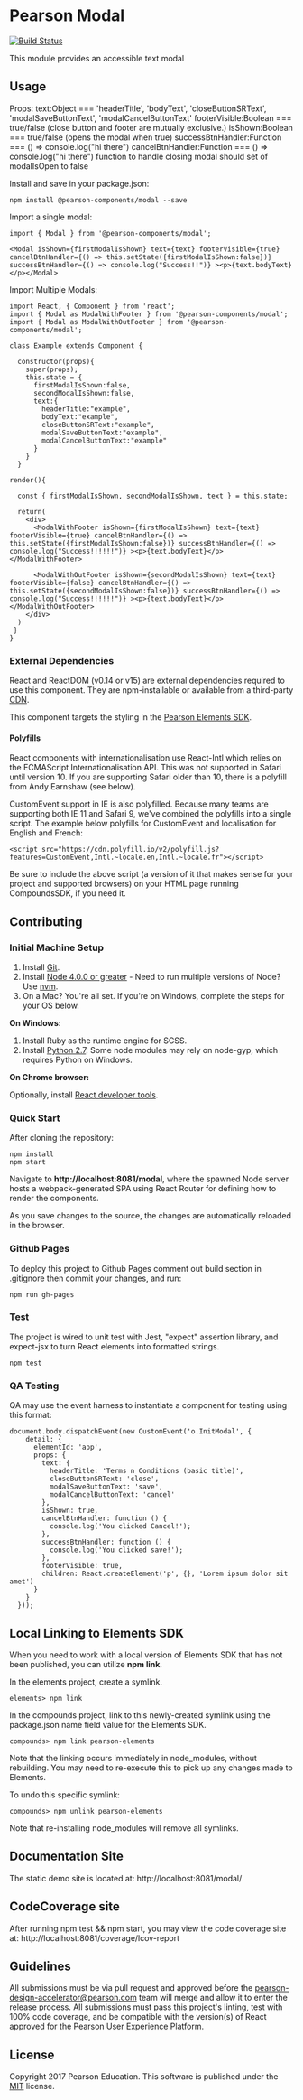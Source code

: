 # Pearson Modal
[![Build Status](https://travis-ci.org/Pearson-Higher-Ed/modal.svg?branch=master)](https://travis-ci.org/Pearson-Higher-Ed/modal)

This module provides an accessible text modal

## Usage

Props:
  text:Object === 'headerTitle', 'bodyText', 'closeButtonSRText', 'modalSaveButtonText', 'modalCancelButtonText'
  footerVisible:Boolean === true/false (close button and footer are mutually exclusive.)
  isShown:Boolean === true/false (opens the modal when true)
  successBtnHandler:Function === () => console.log("hi there")
  cancelBtnHandler:Function === () => console.log("hi there") function to handle closing modal should set of modalIsOpen to false


Install and save in your package.json:

    npm install @pearson-components/modal --save

Import a single modal:

    import { Modal } from '@pearson-components/modal';

    <Modal isShown={firstModalIsShown} text={text} footerVisible={true} cancelBtnHandler={() => this.setState({firstModalIsShown:false})} successBtnHandler={() => console.log("Success!!")} ><p>{text.bodyText}</p></Modal>


Import Multiple Modals:

    import React, { Component } from 'react';
    import { Modal as ModalWithFooter } from '@pearson-components/modal';
    import { Modal as ModalWithOutFooter } from '@pearson-components/modal';

    class Example extends Component {

      constructor(props){
        super(props);
        this.state = {
          firstModalIsShown:false,
          secondModalIsShown:false,
          text:{
            headerTitle:"example",
            bodyText:"example",
            closeButtonSRText:"example",
            modalSaveButtonText:"example",
            modalCancelButtonText:"example"
          }
        }
      }

    render(){

      const { firstModalIsShown, secondModalIsShown, text } = this.state;

      return(
        <div>
          <ModalWithFooter isShown={firstModalIsShown} text={text} footerVisible={true} cancelBtnHandler={() => this.setState({firstModalIsShown:false})} successBtnHandler={() => console.log("Success!!!!!!")} ><p>{text.bodyText}</p></ModalWithFooter>

          <ModalWithOutFooter isShown={secondModalIsShown} text={text} footerVisible={false} cancelBtnHandler={() => this.setState({secondModalIsShown:false})} successBtnHandler={() => console.log("Success!!!!!!")} ><p>{text.bodyText}</p></ModalWithOutFooter>
        </div>
      )
     }
    }

### External Dependencies

React and ReactDOM (v0.14 or v15) are external dependencies required to use this component. They are npm-installable or
available from a third-party [CDN](https://cdnjs.com/libraries/react/).

This component targets the styling in the [Pearson Elements SDK](https://www.npmjs.com/package/pearson-elements).

#### Polyfills

React components with internationalisation use React-Intl which relies on the ECMAScript Internationalisation API. This was not supported in Safari until version 10. If you are supporting Safari older than 10, there is a polyfill from Andy Earnshaw (see below).

CustomEvent support in IE is also polyfilled. Because many teams are supporting both IE 11 and Safari 9, we've combined the polyfills into a single script. The example below polyfills for CustomEvent and localisation for English and French:

```
<script src="https://cdn.polyfill.io/v2/polyfill.js?features=CustomEvent,Intl.~locale.en,Intl.~locale.fr"></script>
```

Be sure to include the above script (a version of it that makes sense for your project and supported browsers) on your HTML page running CompoundsSDK, if you need it.

## Contributing

### Initial Machine Setup

1. Install [Git](https://git-scm.com/downloads).
2. Install [Node 4.0.0 or greater](https://nodejs.org) - Need to run multiple versions of Node? Use [nvm](https://github.com/creationix/nvm).
3. On a Mac? You're all set. If you're on Windows, complete the steps for your OS below.

**On Windows:**

1. Install Ruby as the runtime engine for SCSS.
2. Install [Python 2.7](https://www.python.org/downloads/). Some node modules may rely on node-gyp, which requires Python on Windows.

**On Chrome browser:**

Optionally, install [React developer tools](https://chrome.google.com/webstore/detail/react-developer-tools/fmkadmapgofadopljbjfkapdkoienihi?hl=en).

### Quick Start

After cloning the repository:

    npm install
    npm start

Navigate to **http://localhost:8081/modal**, where the spawned Node server hosts a webpack-generated SPA using
React Router for defining how to render the components.

As you save changes to the source, the changes are automatically reloaded in the browser.

### Github Pages

To deploy this project to Github Pages comment out build section in .gitignore then commit your changes, and run:

    npm run gh-pages


### Test

The project is wired to unit test with Jest, "expect" assertion library, and expect-jsx to turn React
elements into formatted strings.

    npm test

### QA Testing

QA may use the event harness to instantiate a component for testing using this format:
```
document.body.dispatchEvent(new CustomEvent('o.InitModal', {
    detail: {
      elementId: 'app',
      props: {
        text: {
          headerTitle: 'Terms n Conditions (basic title)',
          closeButtonSRText: 'close',
          modalSaveButtonText: 'save',
          modalCancelButtonText: 'cancel'
        },
        isShown: true,
        cancelBtnHandler: function () {
          console.log('You clicked Cancel!');
        },
        successBtnHandler: function () {
          console.log('You clicked save!');
        },
        footerVisible: true,
        children: React.createElement('p', {}, 'Lorem ipsum dolor sit amet')
      }
    }
  }));
```
## Local Linking to Elements SDK

When you need to work with a local version of Elements SDK that has not been published, you can utilize **npm link**.

In the elements project, create a symlink.

    elements> npm link

In the compounds project, link to this newly-created symlink using the package.json name field value for the Elements SDK.

    compounds> npm link pearson-elements

Note that the linking occurs immediately in node_modules, without rebuilding. You may need to re-execute this to pick up
any changes made to Elements.

To undo this specific symlink:

    compounds> npm unlink pearson-elements

Note that re-installing node_modules will remove all symlinks.

## Documentation Site

The static demo site is located at:
http://localhost:8081/modal/

## CodeCoverage site

After running npm test && npm start, you may view the code coverage site at:
http://localhost:8081/coverage/lcov-report


## Guidelines

All submissions must be via pull request and approved before the pearson-design-accelerator@pearson.com team will merge
and allow it to enter the release process. All submissions must pass this project's linting, test with 100% code coverage,
and be compatible with the version(s) of React approved for the Pearson User Experience Platform.

## License

Copyright 2017 Pearson Education. This software is published under the [MIT](LICENSE) license.
